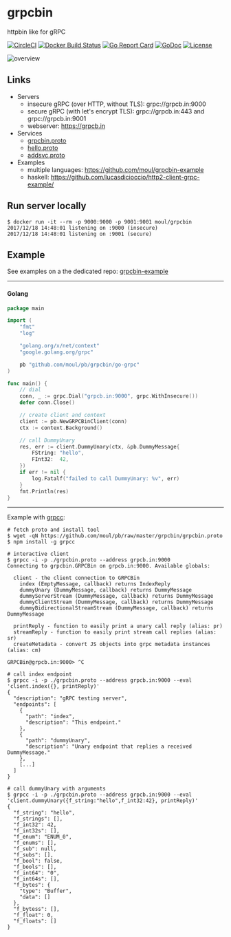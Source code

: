 # grpcbin
httpbin like for gRPC

[![CircleCI](https://circleci.com/gh/moul/grpcbin.svg?style=svg)](https://circleci.com/gh/moul/grpcbin)
[![Docker Build Status](https://img.shields.io/docker/build/moul/grpcbin.svg)](https://hub.docker.com/r/moul/grpcbin/)
[![Go Report Card](https://goreportcard.com/badge/github.com/moul/grpcbin)](https://goreportcard.com/report/github.com/moul/grpcbin)
[![GoDoc](https://godoc.org/github.com/moul/grpcbin?status.svg)](https://godoc.org/github.com/moul/grpcbin/handler)
[![License](https://img.shields.io/github/license/moul/grpcbin.svg)](https://github.com/moul/grpcbin/blob/master/LICENSE)

![overview](https://raw.githubusercontent.com/moul/grpcbin/master/.assets/overview.svg?sanitize=true)

## Links

* Servers
  * insecure gRPC (over HTTP, without TLS): grpc://grpcb.in:9000
  * secure gRPC (with let's encrypt TLS): grpc://grpcb.in:443 and grpc://grpcb.in:9001
  * webserver: https://grpcb.in
* Services
  * [grpcbin.proto](https://github.com/moul/pb/blob/master/grpcbin/grpcbin.proto)
  * [hello.proto](https://github.com/moul/pb/blob/master/hello/hello.proto)
  * [addsvc.proto](https://github.com/moul/pb/blob/master/addsvc/addsvc.proto)
* Examples
  * multiple languages: https://github.com/moul/grpcbin-example
  * haskell: https://github.com/lucasdicioccio/http2-client-grpc-example/

## Run server locally

```console
$ docker run -it --rm -p 9000:9000 -p 9001:9001 moul/grpcbin
2017/12/18 14:48:01 listening on :9000 (insecure)
2017/12/18 14:48:01 listening on :9001 (secure)
```

## Example

See examples on a the dedicated repo: [grpcbin-example](https://github.com/moul/grpcbin-example)

---

#### Golang

```go
package main

import (
	"fmt"
	"log"

	"golang.org/x/net/context"
	"google.golang.org/grpc"

	pb "github.com/moul/pb/grpcbin/go-grpc"
)

func main() {
	// dial
	conn, _ := grpc.Dial("grpcb.in:9000", grpc.WithInsecure())
	defer conn.Close()

	// create client and context
	client := pb.NewGRPCBinClient(conn)
	ctx := context.Background()

	// call DummyUnary
	res, err := client.DummyUnary(ctx, &pb.DummyMessage{
		FString: "hello",
		FInt32:  42,
	})
	if err != nil {
		log.Fatalf("failed to call DummyUnary: %v", err)
	}
	fmt.Println(res)
}
```

---

Example with [grpcc](https://github.com/njpatel/grpcc):

```console
# fetch proto and install tool
$ wget -qN https://github.com/moul/pb/raw/master/grpcbin/grpcbin.proto
$ npm install -g grpcc

# interactive client
$ grpcc -i -p ./grpcbin.proto --address grpcb.in:9000
Connecting to grpcbin.GRPCBin on grpcb.in:9000. Available globals:

  client - the client connection to GRPCBin
    index (EmptyMessage, callback) returns IndexReply
    dummyUnary (DummyMessage, callback) returns DummyMessage
    dummyServerStream (DummyMessage, callback) returns DummyMessage
    dummyClientStream (DummyMessage, callback) returns DummyMessage
    dummyBidirectionalStreamStream (DummyMessage, callback) returns DummyMessage

  printReply - function to easily print a unary call reply (alias: pr)
  streamReply - function to easily print stream call replies (alias: sr)
  createMetadata - convert JS objects into grpc metadata instances (alias: cm)

GRPCBin@grpcb.in:9000> ^C

# call index endpoint
$ grpcc -i -p ./grpcbin.proto --address grpcb.in:9000 --eval 'client.index({}, printReply)'
{
  "description": "gRPC testing server",
  "endpoints": [
    {
      "path": "index",
      "description": "This endpoint."
    },
    {
      "path": "dummyUnary",
      "description": "Unary endpoint that replies a received DummyMessage."
    },
    [...]
  ]
}

# call dummyUnary with arguments
$ grpcc -i -p ./grpcbin.proto --address grpcb.in:9000 --eval 'client.dummyUnary({f_string:"hello",f_int32:42}, printReply)'
{
  "f_string": "hello",
  "f_strings": [],
  "f_int32": 42,
  "f_int32s": [],
  "f_enum": "ENUM_0",
  "f_enums": [],
  "f_sub": null,
  "f_subs": [],
  "f_bool": false,
  "f_bools": [],
  "f_int64": "0",
  "f_int64s": [],
  "f_bytes": {
    "type": "Buffer",
    "data": []
  },
  "f_bytess": [],
  "f_float": 0,
  "f_floats": []
}
```
